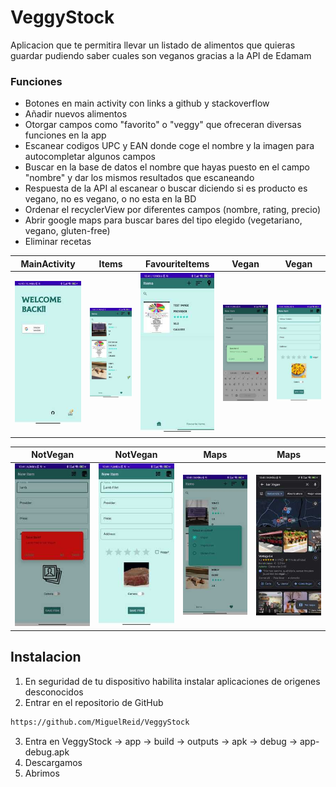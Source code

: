 # VeggyStock
Aplicacion que te permitira llevar un listado de alimentos que quieras guardar pudiendo saber cuales son veganos gracias a la API de Edamam
### Funciones
- Botones en main activity con links a github y stackoverflow
- Añadir nuevos alimentos
- Otorgar campos como "favorito" o "veggy" que ofreceran diversas funciones en la app
- Escanear codigos UPC y EAN donde coge el nombre y la imagen para autocompletar algunos campos
- Buscar en la base de datos el nombre que hayas puesto en el campo "nombre" y dar los mismos resultados que escaneando
- Respuesta de la API al escanear o buscar diciendo si es producto es vegano, no es vegano, o no esta en la BD
- Ordenar el recyclerView por diferentes campos (nombre, rating, precio)
- Abrir google maps para buscar bares del tipo elegido (vegetariano, vegano, gluten-free)
- Eliminar recetas

| MainActivity | Items | FavouriteItems | Vegan | Vegan |
| ------ | ------ | ------ | ------ | ------ |
![MainActivity](https://github.com/MiguelReid/VeggyStock/blob/main/Images/MainActivity.jpeg) | ![Items](https://github.com/MiguelReid/VeggyStock/blob/main/Images/Items.jpeg) | ![Favourite Items](https://github.com/MiguelReid/VeggyStock/blob/main/Images/FavoriteItems.jpeg) | ![Vegan](https://github.com/MiguelReid/VeggyStock/blob/main/Images/Vegan.jpeg) | ![Vegan](https://github.com/MiguelReid/VeggyStock/blob/main/Images/Vegan2.jpeg) |

| NotVegan | NotVegan | Maps | Maps |
| ------ | ------ | ------ | ------ |
![Not Vegan](https://github.com/MiguelReid/VeggyStock/blob/main/Images/NotVegan.jpeg) | ![Not Vegan](https://github.com/MiguelReid/VeggyStock/blob/main/Images/NotVegan2.jpeg) | ![Maps](https://github.com/MiguelReid/VeggyStock/blob/main/Images/Maps.jpeg) | ![Maps](https://github.com/MiguelReid/VeggyStock/blob/main/Images/Maps2.jpeg) |

## Instalacion
1. En seguridad de tu dispositivo habilita instalar aplicaciones de origenes desconocidos 
2. Entrar en el repositorio de GitHub
```sh
https://github.com/MiguelReid/VeggyStock
```
3. Entra en VeggyStock -> app -> build -> outputs -> apk -> debug -> app-debug.apk
4. Descargamos
5. Abrimos
